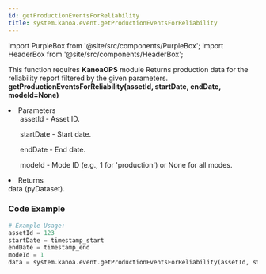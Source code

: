 ```yaml
---
id: getProductionEventsForReliability
title: system.kanoa.event.getProductionEventsForReliability
---
```


import PurpleBox from '@site/src/components/PurpleBox';
import HeaderBox from '@site/src/components/HeaderBox';

<PurpleBox>This function requires <b>KanoaOPS</b> module</PurpleBox>
<HeaderBox header="Description">
    Returns production data for the reliability report filtered by the given parameters.
</HeaderBox>
<HeaderBox header="Syntax">
    <b>getProductionEventsForReliability(assetId, startDate, endDate, modeId=None)</b>
    <li>Parameters <br />
        <ul>assetId - Asset ID.</ul>
        <ul>startDate - Start date.</ul>
        <ul>endDate - End date.</ul>
        <ul>modeId - Mode ID (e.g., 1 for 'production') or None for all modes.</ul>
    </li>
    <li>Returns <br />
        data (pyDataset).
    </li>
</HeaderBox>

### Code Example

```python
# Example Usage:
assetId = 123
startDate = timestamp_start
endDate = timestamp_end
modeId = 1
data = system.kanoa.event.getProductionEventsForReliability(assetId, startDate, endDate, modeId)
